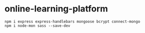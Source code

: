 # online-learning-platform

```
npm i express express-handlebars mongoose bcrypt connect-mongo
npm i node-mon sass --save-dev
```
